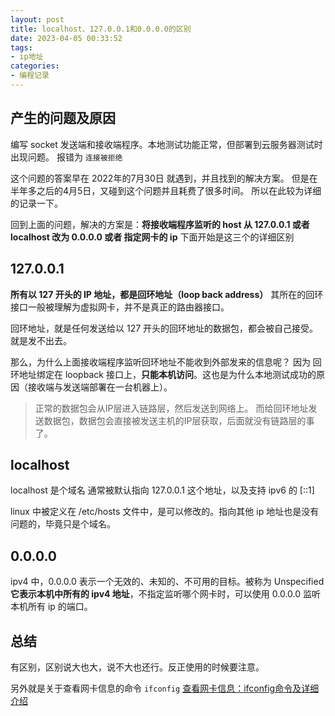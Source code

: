```yaml
---
layout: post
title: localhost、127.0.0.1和0.0.0.0的区别
date: 2023-04-05 00:33:52
tags:
- ip地址
categories:
- 编程记录
---
```


## 产生的问题及原因

编写 socket 发送端和接收端程序。本地测试功能正常，但部署到云服务器测试时出现问题。
报错为 `连接被拒绝`

这个问题的答案早在 2022年的7月30日 就遇到，并且找到的解决方案。
但是在半年多之后的4月5日，又碰到这个问题并且耗费了很多时间。
所以在此较为详细的记录一下。

回到上面的问题，解决的方案是：**将接收端程序监听的 host 从 127.0.0.1 或者 localhost 改为 0.0.0.0 或者 指定网卡的 ip**
下面开始是这三个的详细区别

## 127.0.0.1

**所有以 127 开头的 IP 地址，都是回环地址（loop back address）**
其所在的回环接口一般被理解为虚拟网卡，并不是真正的路由器接口。

回环地址，就是任何发送给以 127 开头的回环地址的数据包，都会被自己接受。就是发不出去。

那么，为什么上面接收端程序监听回环地址不能收到外部发来的信息呢？
因为 回环地址绑定在 loopback 接口上，**只能本机访问**。这也是为什么本地测试成功的原因（接收端与发送端部署在一台机器上）。

> 正常的数据包会从IP层进入链路层，然后发送到网络上。
> 而给回环地址发送数据包，数据包会直接被发送主机的IP层获取，后面就没有链路层的事了。

## localhost

localhost 是个域名
通常被默认指向 127.0.0.1 这个地址，以及支持 ipv6 的 [::1]

linux 中被定义在 /etc/hosts 文件中，是可以修改的。指向其他 ip 地址也是没有问题的，毕竟只是个域名。

## 0.0.0.0

ipv4 中，0.0.0.0 表示一个无效的、未知的、不可用的目标。被称为 Unspecified
**它表示本机中所有的 ipv4 地址**，不指定监听哪个网卡时，可以使用 0.0.0.0 监听本机所有 ip 的端口。

## 总结

有区别，区别说大也大，说不大也还行。反正使用的时候要注意。

另外就是关于查看网卡信息的命令 `ifconfig`
[查看网卡信息：ifconfig命令及详细介绍](https://blog.csdn.net/l_liangkk/article/details/114959914)
